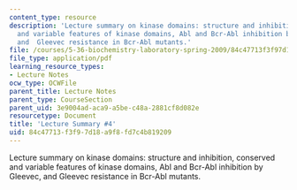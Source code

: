 ```yaml
---
content_type: resource
description: 'Lecture summary on kinase domains: structure and inhibition, conserved
  and variable features of kinase domains, Abl and Bcr-Abl inhibition by Gleevec,
  and  Gleevec resistance in Bcr-Abl mutants.'
file: /courses/5-36-biochemistry-laboratory-spring-2009/84c47713f3f97d18a9f8fd7c4b819209_536lecntwthbnk_4.pdf
file_type: application/pdf
learning_resource_types:
- Lecture Notes
ocw_type: OCWFile
parent_title: Lecture Notes
parent_type: CourseSection
parent_uid: 3e9004ad-aca9-a5be-c48a-2881cf8d082e
resourcetype: Document
title: 'Lecture Summary #4'
uid: 84c47713-f3f9-7d18-a9f8-fd7c4b819209
---
```

Lecture summary on kinase domains: structure and inhibition, conserved and variable features of kinase domains, Abl and Bcr-Abl inhibition by Gleevec, and  Gleevec resistance in Bcr-Abl mutants.

